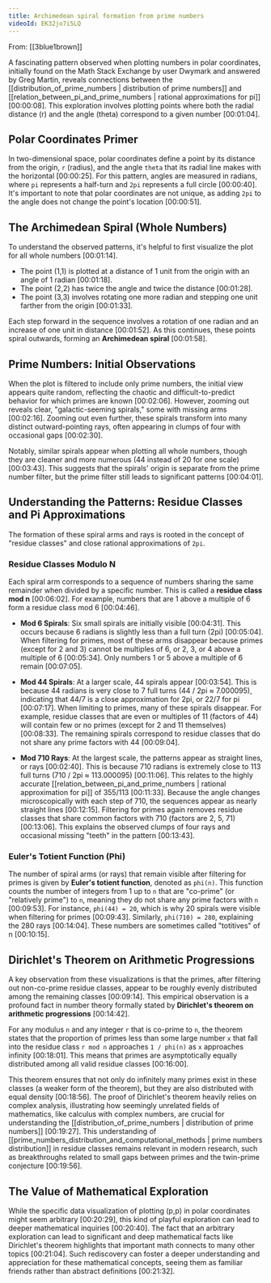 ```yaml
---
title: Archimedean spiral formation from prime numbers
videoId: EK32jo7i5LQ
---
```


From: [[3blue1brown]] <br/> 

A fascinating pattern observed when plotting numbers in polar coordinates, initially found on the Math Stack Exchange by user Dwymark and answered by Greg Martin, reveals connections between the [[distribution_of_prime_numbers | distribution of prime numbers]] and [[relation_between_pi_and_prime_numbers | rational approximations for pi]] <a class="yt-timestamp" data-t="00:00:08">[00:00:08]</a>. This exploration involves plotting points where both the radial distance (r) and the angle (theta) correspond to a given number <a class="yt-timestamp" data-t="00:01:04">[00:01:04]</a>.

## Polar Coordinates Primer

In two-dimensional space, polar coordinates define a point by its distance from the origin, `r` (radius), and the angle `theta` that its radial line makes with the horizontal <a class="yt-timestamp" data-t="00:00:25">[00:00:25]</a>. For this pattern, angles are measured in radians, where `pi` represents a half-turn and `2pi` represents a full circle <a class="yt-timestamp" data-t="00:00:40">[00:00:40]</a>. It's important to note that polar coordinates are not unique, as adding `2pi` to the angle does not change the point's location <a class="yt-timestamp" data-t="00:00:51">[00:00:51]</a>.

## The Archimedean Spiral (Whole Numbers)

To understand the observed patterns, it's helpful to first visualize the plot for all whole numbers <a class="yt-timestamp" data-t="00:01:14">[00:01:14]</a>.
*   The point (1,1) is plotted at a distance of 1 unit from the origin with an angle of 1 radian <a class="yt-timestamp" data-t="00:01:18">[00:01:18]</a>.
*   The point (2,2) has twice the angle and twice the distance <a class="yt-timestamp" data-t="00:01:28">[00:01:28]</a>.
*   The point (3,3) involves rotating one more radian and stepping one unit farther from the origin <a class="yt-timestamp" data-t="00:01:33">[00:01:33]</a>.

Each step forward in the sequence involves a rotation of one radian and an increase of one unit in distance <a class="yt-timestamp" data-t="00:01:52">[00:01:52]</a>. As this continues, these points spiral outwards, forming an **Archimedean spiral** <a class="yt-timestamp" data-t="00:01:58">[00:01:58]</a>.

## Prime Numbers: Initial Observations

When the plot is filtered to include only prime numbers, the initial view appears quite random, reflecting the chaotic and difficult-to-predict behavior for which primes are known <a class="yt-timestamp" data-t="00:02:06">[00:02:06]</a>. However, zooming out reveals clear, "galactic-seeming spirals," some with missing arms <a class="yt-timestamp" data-t="00:02:16">[00:02:16]</a>. Zooming out even further, these spirals transform into many distinct outward-pointing rays, often appearing in clumps of four with occasional gaps <a class="yt-timestamp" data-t="00:02:30">[00:02:30]</a>.

Notably, similar spirals appear when plotting all whole numbers, though they are cleaner and more numerous (44 instead of 20 for one scale) <a class="yt-timestamp" data-t="00:03:43">[00:03:43]</a>. This suggests that the spirals' origin is separate from the prime number filter, but the prime filter still leads to significant patterns <a class="yt-timestamp" data-t="00:04:01">[00:04:01]</a>.

## Understanding the Patterns: Residue Classes and Pi Approximations

The formation of these spiral arms and rays is rooted in the concept of "residue classes" and close rational approximations of `2pi`.

### Residue Classes Modulo N

Each spiral arm corresponds to a sequence of numbers sharing the same remainder when divided by a specific number. This is called a **residue class mod n** <a class="yt-timestamp" data-t="00:06:02">[00:06:02]</a>. For example, numbers that are 1 above a multiple of 6 form a residue class mod 6 <a class="yt-timestamp" data-t="00:04:46">[00:04:46]</a>.

*   **Mod 6 Spirals**: Six small spirals are initially visible <a class="yt-timestamp" data-t="00:04:31">[00:04:31]</a>. This occurs because 6 radians is slightly less than a full turn (2pi) <a class="yt-timestamp" data-t="00:05:04">[00:05:04]</a>. When filtering for primes, most of these arms disappear because primes (except for 2 and 3) cannot be multiples of 6, or 2, 3, or 4 above a multiple of 6 <a class="yt-timestamp" data-t="00:05:34">[00:05:34]</a>. Only numbers 1 or 5 above a multiple of 6 remain <a class="yt-timestamp" data-t="00:07:05">[00:07:05]</a>.

*   **Mod 44 Spirals**: At a larger scale, 44 spirals appear <a class="yt-timestamp" data-t="00:03:54">[00:03:54]</a>. This is because 44 radians is very close to 7 full turns (44 / 2pi ≈ 7.000095), indicating that 44/7 is a close approximation for 2pi, or 22/7 for pi <a class="yt-timestamp" data-t="00:07:17">[00:07:17]</a>. When limiting to primes, many of these spirals disappear. For example, residue classes that are even or multiples of 11 (factors of 44) will contain few or no primes (except for 2 and 11 themselves) <a class="yt-timestamp" data-t="00:08:33">[00:08:33]</a>. The remaining spirals correspond to residue classes that do not share any prime factors with 44 <a class="yt-timestamp" data-t="00:09:04">[00:09:04]</a>.

*   **Mod 710 Rays**: At the largest scale, the patterns appear as straight lines, or rays <a class="yt-timestamp" data-t="00:02:40">[00:02:40]</a>. This is because 710 radians is extremely close to 113 full turns (710 / 2pi ≈ 113.000095) <a class="yt-timestamp" data-t="00:11:06">[00:11:06]</a>. This relates to the highly accurate [[relation_between_pi_and_prime_numbers | rational approximation for pi]] of 355/113 <a class="yt-timestamp" data-t="00:11:33">[00:11:33]</a>. Because the angle changes microscopically with each step of 710, the sequences appear as nearly straight lines <a class="yt-timestamp" data-t="00:12:15">[00:12:15]</a>. Filtering for primes again removes residue classes that share common factors with 710 (factors are 2, 5, 71) <a class="yt-timestamp" data-t="00:13:06">[00:13:06]</a>. This explains the observed clumps of four rays and occasional missing "teeth" in the pattern <a class="yt-timestamp" data-t="00:13:43">[00:13:43]</a>.

### Euler's Totient Function (Phi)

The number of spiral arms (or rays) that remain visible after filtering for primes is given by **Euler's totient function**, denoted as `phi(n)`. This function counts the number of integers from 1 up to `n` that are "co-prime" (or "relatively prime") to `n`, meaning they do not share any prime factors with `n` <a class="yt-timestamp" data-t="00:09:53">[00:09:53]</a>. For instance, `phi(44) = 20`, which is why 20 spirals were visible when filtering for primes <a class="yt-timestamp" data-t="00:09:43">[00:09:43]</a>. Similarly, `phi(710) = 280`, explaining the 280 rays <a class="yt-timestamp" data-t="00:14:04">[00:14:04]</a>. These numbers are sometimes called "totitives" of n <a class="yt-timestamp" data-t="00:10:15">[00:10:15]</a>.

## Dirichlet's Theorem on Arithmetic Progressions

A key observation from these visualizations is that the primes, after filtering out non-co-prime residue classes, appear to be roughly evenly distributed among the remaining classes <a class="yt-timestamp" data-t="00:09:14">[00:09:14]</a>. This empirical observation is a profound fact in number theory formally stated by **Dirichlet's theorem on arithmetic progressions** <a class="yt-timestamp" data-t="00:14:42">[00:14:42]</a>.

For any modulus `n` and any integer `r` that is co-prime to `n`, the theorem states that the proportion of primes less than some large number `x` that fall into the residue class `r mod n` approaches `1 / phi(n)` as `x` approaches infinity <a class="yt-timestamp" data-t="00:18:01">[00:18:01]</a>. This means that primes are asymptotically equally distributed among all valid residue classes <a class="yt-timestamp" data-t="00:16:00">[00:16:00]</a>.

This theorem ensures that not only do infinitely many primes exist in these classes (a weaker form of the theorem), but they are also distributed with equal density <a class="yt-timestamp" data-t="00:18:56">[00:18:56]</a>. The proof of Dirichlet's theorem heavily relies on complex analysis, illustrating how seemingly unrelated fields of mathematics, like calculus with complex numbers, are crucial for understanding the [[distribution_of_prime_numbers | distribution of prime numbers]] <a class="yt-timestamp" data-t="00:19:27">[00:19:27]</a>. This understanding of [[prime_numbers_distribution_and_computational_methods | prime numbers distribution]] in residue classes remains relevant in modern research, such as breakthroughs related to small gaps between primes and the twin-prime conjecture <a class="yt-timestamp" data-t="00:19:56">[00:19:56]</a>.

## The Value of Mathematical Exploration

While the specific data visualization of plotting (p,p) in polar coordinates might seem arbitrary <a class="yt-timestamp" data-t="00:20:29">[00:20:29]</a>, this kind of playful exploration can lead to deeper mathematical inquiries <a class="yt-timestamp" data-t="00:20:40">[00:20:40]</a>. The fact that an arbitrary exploration can lead to significant and deep mathematical facts like Dirichlet's theorem highlights that important math connects to many other topics <a class="yt-timestamp" data-t="00:21:04">[00:21:04]</a>. Such rediscovery can foster a deeper understanding and appreciation for these mathematical concepts, seeing them as familiar friends rather than abstract definitions <a class="yt-timestamp" data-t="00:21:32">[00:21:32]</a>.